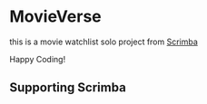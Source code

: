 # MovieVerse
this is a movie watchlist solo project from [Scrimba](https://scrimba.com/dashboard#overview)

Happy Coding!
## Supporting Scrimba
